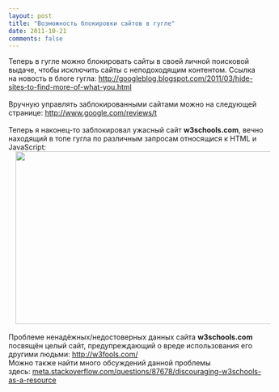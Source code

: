```yaml
---
layout: post
title: "Возможность блокировки сайтов в гугле"
date: 2011-10-21
comments: false
---
```



Теперь в гугле можно блокировать сайты в своей личной поисковой выдаче, чтобы исключить сайты с неподоходящим контентом. Ссылка на новость в блоге гугла:&nbsp;<a href="http://googleblog.blogspot.com/2011/03/hide-sites-to-find-more-of-what-you.html">http://googleblog.blogspot.com/2011/03/hide-sites-to-find-more-of-what-you.html</a><br /><br />Вручную управлять заблокированными сайтами можно на следующей странице:&nbsp;<a href="http://www.google.com/reviews/t">http://www.google.com/reviews/t</a><br /><br />Теперь я наконец-то заблокировал ужасный сайт <b>w3schools.com</b>, вечно находящий в топе гугла по различным запросам относящися к HTML и JavaScript:<br /><a href="http://4.bp.blogspot.com/-tlnetf53xIk/TqE62D-uT4I/AAAAAAAADCE/KPnF4xJ1mko/s1600/block.png" imageanchor="1" style="margin-left: 1em; margin-right: 1em;"><img border="0" height="342" src="http://4.bp.blogspot.com/-tlnetf53xIk/TqE62D-uT4I/AAAAAAAADCE/KPnF4xJ1mko/s640/block.png" width="640" /></a></div><br /><br />Проблеме ненадёжных/недостоверных данных сайта <b>w3schools.com</b> посвящён целый сайт, предупреждающий о вреде использования его другими людьми:&nbsp;<a href="http://w3fools.com/">http://w3fools.com/</a><br />Можно также найти много обсуждений данной проблемы здесь:&nbsp;<a href="http://meta.stackoverflow.com/questions/87678/discouraging-w3schools-as-a-resource">meta.stackoverflow.com/questions/87678/discouraging-w3schools-as-a-resource</a></div>

